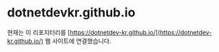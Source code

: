 # dotnetdevkr.github.io

현재는 이 리포지터리를 [https://dotnetdev-kr.github.io/](https://dotnetdev-kr.github.io/) 웹 사이트에 연결했습니다.
